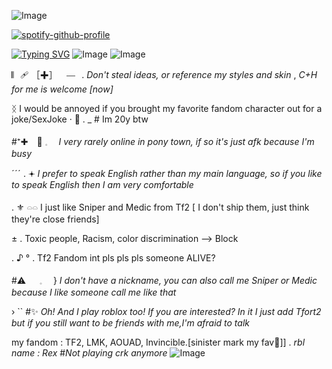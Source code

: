 ![Image](https://github.com/user-attachments/assets/39008eb1-77c6-4127-bbdd-9b0c2538527c)

[![spotify-github-profile](https://spotify-github-profile.kittinanx.com/api/view?uid=31b2axjveg7jyxuxmzjrnxaxi3my&cover_image=true&theme=novatorem&show_offline=false&background_color=2a1a40&interchange=true&bar_color=c8cfb4&bar_color_cover=false)](https://github.com/kittinan/spotify-github-profile)

[![Typing SVG](https://readme-typing-svg.herokuapp.com?font=Fira+Code&pause=1000&color=E6740076&width=435&lines=ANGSTROMM!+)](https://git.io/typing-svg)
![Image](https://github.com/user-attachments/assets/6dadf0b3-5b83-47e9-9645-61cc1f8920ee)
![Image](https://github.com/user-attachments/assets/913a05bf-8522-4838-9eb2-27fb8832be49)

𝄃𝄀⠀🩹 ［✚］⠀ ⎯⎯⠀. *Don't steal ideas, or reference my styles and skin* , 
*C+H for me is welcome [now]*

ᛝ I would be annoyed if you brought my favorite fandom character out for a joke/SexJoke 
· 💛 . _ #  Im 20y btw

#⁺✚　🧡  𓈒　 *I very rarely online in pony town, if so it's just afk because I'm busy*

ˊˊˊ .  𖥔 *I prefer to speak English rather than my main language, so if you like to speak English then I am very comfortable*

. ⚜️ 𓏏𓏏 I just like Sniper and Medic from Tf2 [ I don't ship them,  just think they're close friends]

± .   Toxic people, Racism, color discrimination —> Block

. ♪ ° .  Tf2 Fandom int pls pls pls someone ALIVE? 

#⚠️ 　 𓈒　 }   *I don't have a nickname, you can also call me Sniper or Medic because I like someone call me like that*

› `` #✨ *Oh! And I play roblox too! If you are interested? In it I just add Tfort2 but if you still want to be friends with me,I'm afraid to talk*

my fandom : TF2, LMK, AOUAD, Invincible.[sinister mark my fav💛]]
. *rbl name : Rex*
#*Not playing crk anymore*
![Image](https://github.com/user-attachments/assets/e14adeea-32b0-461d-b49d-951335d04fe9)
